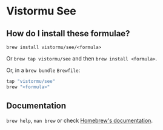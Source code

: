 # Vistormu See

## How do I install these formulae?

`brew install vistormu/see/<formula>`

Or `brew tap vistormu/see` and then `brew install <formula>`.

Or, in a `brew bundle` `Brewfile`:

```ruby
tap "vistormu/see"
brew "<formula>"
```

## Documentation

`brew help`, `man brew` or check [Homebrew's documentation](https://docs.brew.sh).
